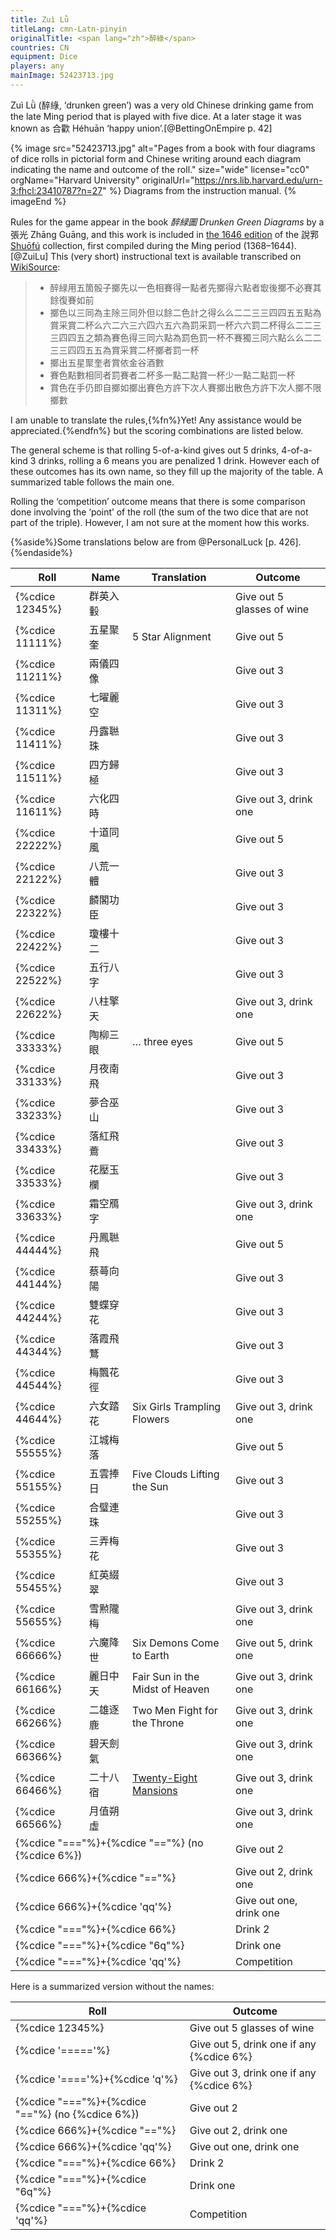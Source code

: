 ```yaml
---
title: Zuì Lǜ
titleLang: cmn-Latn-pinyin
originalTitle: <span lang="zh">醉綠</span>
countries: CN
equipment: Dice
players: any
mainImage: 52423713.jpg
---
```


<p class="lead">
<span lang="cmn-Latn-pinyin" class="noun aka">Zuì Lǜ</span> (<span lang="zh" class="aka">醉綠</span>, ‘drunken green’) was a very old Chinese drinking game from the late Ming period that is played with five dice. At a later stage it was known as <span lang="zh" class="aka">合歡</span> <span lang="cmn-Latn-pinyin" class="noun aka">Héhuān</span> ‘happy union’.[@BettingOnEmpire p. 42]
</p>

<!-- excerpt -->

{% image src="52423713.jpg" alt="Pages from a book with four diagrams of dice rolls in pictorial form and Chinese writing around each diagram indicating the name and outcome of the roll."
    size="wide"
    license="cc0"
    orgName="Harvard University"
    originalUrl="https://nrs.lib.harvard.edu/urn-3:fhcl:23410787?n=27"
    %}
Diagrams from the instruction manual.
{% imageEnd %}

Rules for the game appear in the book <cite lang="zh">醉緑圖</cite> <cite>Drunken Green Diagrams</cite> by a <span lang="zh">張光</span> <span lang="cmn-Latn-pinyin" class="noun">Zhāng Guāng</span>, and this work is included in [the 1646 edition](https://curiosity.lib.harvard.edu/chinese-rare-books/catalog/49-990067678380203941) of the <span lang="zh">說郛</span> [<span lang="cmn-Latn-pinyin" class="noun">Shuōfú</span>](http://www.chinaknowledge.de/Literature/Diverse/shuofu.html) collection, first compiled during the Ming period (1368–1644).[@ZuiLu] This (very short) instructional text is available transcribed on [WikiSource](https://zh.wikisource.org/wiki/%E8%AA%AC%E9%83%9B_(%E5%9B%9B%E5%BA%AB%E5%85%A8%E6%9B%B8%E6%9C%AC)/%E5%8D%B7102#%E9%86%89%E7%B7%91%E5%9C%96):

<blockquote lang="zh">
<ul>
<li>醉緑用五箇骰子擲先以一色相賽得一點者先擲得六點者㝡後擲不必賽其餘復賽如前</li>
<li>擲色以三同為主除三同外但以餘二色計之得么么二二三三四四五五點為賞采賞二杯么六二六三六四六五六為罰采罰一杯六六罰二杯得么二二三三四四五之類為賽色得三同六點為罰色罰一杯不賽獨三同六點么么二二三三四四五五為賞采賞二杯擲者罰一杯</li>
<li>擲出五星聚奎者賞依金谷酒數</li>
<li>賽色點數相同者罰賽者二杯多一點二點賞一杯少一點二點罰一杯</li>
<li>賞色在手仍即自擲如擲出賽色方許下次人賽擲出散色方許下次人擲不限擲數</li>
</ul>
</blockquote>


I am unable to translate the rules,{%fn%}Yet! Any assistance would be appreciated.{%endfn%} but the scoring combinations are listed below.

The general scheme is that rolling 5-of-a-kind gives out 5 drinks, 4-of-a-kind 3 drinks, rolling a 6 means you are penalized 1 drink. However each of these outcomes has its own name, so they fill up the majority of the table. A summarized table follows the main one.

Rolling the ‘competition’ outcome means that there is some comparison done involving the ‘point’ of the roll (the sum of the two dice that are not part of the triple). However, I am not sure at the moment how this works.

{%aside%}Some translations below are from @PersonalLuck [p. 426].{%endaside%}

<table class="table table-sm">
<thead>
<tr>
<th>Roll</th>
<th>Name</th>
<th>Translation</th>
<th>Outcome</th>
</tr>
</thead>
<tbody class="table-group-divider">
<tr>
<td>{%cdice 12345%}</td>
<td><span lang="zh">群英入轂</span></td>
<td></td>
<td>Give out 5 glasses of wine</td>
</tr>
<tr>
<td>{%cdice 11111%}</td>
<td><span lang="zh">五星聚奎</span></td>
<td>5 Star Alignment</td>
<td>Give out 5</td>
</tr>
<tr>
<td>{%cdice 11211%}</td>
<td><span lang="zh">兩儀四像</span></td>
<td></td>
<td>Give out 3</td>
</tr>
<tr>
<td>{%cdice 11311%}</td>
<td><span lang="zh">七曜麗空</span></td>
<td></td>
<td>Give out 3</td>
</tr>
<tr>
<td>{%cdice 11411%}</td>
<td><span lang="zh">丹露聮珠</span></td>
<td></td>
<td>Give out 3</td>
</tr>
<tr>
<td>{%cdice 11511%}</td>
<td><span lang="zh">四方歸極</span></td>
<td></td>
<td>Give out 3</td>
</tr>
<tr>
<td>{%cdice 11611%}</td>
<td><span lang="zh">六化四時</span></td>
<td></td>
<td>Give out 3, drink one</td>
</tr>
<tr>
<td>{%cdice 22222%}</td>
<td><span lang="zh">十道同風</span></td>
<td></td>
<td>Give out 5</td>
</tr>
<tr>
<td>{%cdice 22122%}</td>
<td><span lang="zh">八荒一體</span></td>
<td></td>
<td>Give out 3</td>
</tr>
<tr>
<td>{%cdice 22322%}</td>
<td><span lang="zh">麟閣功臣</span></td>
<td></td>
<td>Give out 3</td>
</tr>
<tr>
<td>{%cdice 22422%}</td>
<td><span lang="zh">瓊樓十二</span></td>
<td></td>
<td>Give out 3</td>
</tr>
<tr>
<td>{%cdice 22522%}</td>
<td><span lang="zh">五行八字</span></td>
<td></td>
<td>Give out 3</td>
</tr>
<tr>
<td>{%cdice 22622%}</td>
<td><span lang="zh">八柱擎天</span></td>
<td></td>
<td>Give out 3, drink one</td>
</tr>
<tr>
<td>{%cdice 33333%}</td>
<td><span lang="zh">陶柳三眼</span></td>
<td>… three eyes</td>
<td>Give out 5</td>
</tr>
<tr>
<td>{%cdice 33133%}</td>
<td><span lang="zh">月夜南飛</span></td>
<td></td>
<td>Give out 3</td>
</tr>
<tr>
<td>{%cdice 33233%}</td>
<td><span lang="zh">夢合巫山</span></td>
<td></td>
<td>Give out 3</td>
</tr>
<tr>
<td>{%cdice 33433%}</td>
<td><span lang="zh">落紅飛鷰</span></td>
<td></td>
<td>Give out 3</td>
</tr>
<tr>
<td>{%cdice 33533%}</td>
<td><span lang="zh">花壓玉欄</span></td>
<td></td>
<td>Give out 3</td>
</tr>
<tr>
<td>{%cdice 33633%}</td>
<td><span lang="zh">霜空鴈字</span></td>
<td></td>
<td>Give out 3, drink one</td>
</tr>
<tr>
<td>{%cdice 44444%}</td>
<td><span lang="zh">丹鳳聮飛</span></td>
<td></td>
<td>Give out 5</td>
</tr>
<tr>
<td>{%cdice 44144%}</td>
<td><span lang="zh">蔡蕚向陽</span></td>
<td></td>
<td>Give out 3</td>
</tr>
<tr>
<td>{%cdice 44244%}</td>
<td><span lang="zh">雙蝶穿花</span></td>
<td></td>
<td>Give out 3</td>
</tr>
<tr>
<td>{%cdice 44344%}</td>
<td><span lang="zh">落霞飛鶩</span></td>
<td></td>
<td>Give out 3</td>
</tr>
<tr>
<td>{%cdice 44544%}</td>
<td><span lang="zh">梅飄花徑</span></td>
<td></td>
<td>Give out 3</td>
</tr>
<tr>
<td>{%cdice 44644%}</td>
<td><span lang="zh">六女踏花</span></td>
<td>Six Girls Trampling Flowers</td>
<td>Give out 3, drink one</td>
</tr>
<tr>
<td>{%cdice 55555%}</td>
<td><span lang="zh">江城梅落</span></td>
<td></td>
<td>Give out 5</td>
</tr>
<tr>
<td>{%cdice 55155%}</td>
<td><span lang="zh">五雲捧日</span></td>
<td>Five Clouds Lifting the Sun</td>
<td>Give out 3</td>
</tr>
<tr>
<td>{%cdice 55255%}</td>
<td><span lang="zh">合璧連珠</span></td>
<td></td>
<td>Give out 3</td>
</tr>
<tr>
<td>{%cdice 55355%}</td>
<td><span lang="zh">三弄梅花</span></td>
<td></td>
<td>Give out 3</td>
</tr>
<tr>
<td>{%cdice 55455%}</td>
<td><span lang="zh">紅英綴翠</span></td>
<td></td>
<td>Give out 3</td>
</tr>
<tr>
<td>{%cdice 55655%}</td>
<td><span lang="zh">雪㸃隴梅</span></td>
<td></td>
<td>Give out 3, drink one</td>
</tr>
<tr>
<td>{%cdice 66666%}</td>
<td><span lang="zh">六魔降世</span></td>
<td>Six Demons Come to Earth</td>
<td>Give out 5, drink one</td>
</tr>
<tr>
<td>{%cdice 66166%}</td>
<td><span lang="zh">麗日中天</span></td>
<td>Fair Sun in the Midst of Heaven</td>
<td>Give out 3, drink one</td>
</tr>
<tr>
<td>{%cdice 66266%}</td>
<td><span lang="zh">二雄逐鹿</span></td>
<td>Two Men Fight for the Throne</td>
<td>Give out 3, drink one</td>
</tr>
<tr>
<td>{%cdice 66366%}</td>
<td><span lang="zh">碧天劍氣</span></td>
<td></td>
<td>Give out 3, drink one</td>
</tr>
<tr>
<td>{%cdice 66466%}</td>
<td><span lang="zh">二十八宿</span></td>
<td><a href="https://en.wikipedia.org/wiki/Twenty-Eight_Mansions">Twenty-Eight Mansions</a></td>
<td>Give out 3, drink one</td>
</tr>
<tr>
<td>{%cdice 66566%}</td>
<td><span lang="zh">月值朔虛</span></td>
<td></td>
<td>Give out 3, drink one</td>
</tr>
<tr>
<td colspan="3">{%cdice "==="%}+{%cdice "=="%} (no {%cdice 6%})</td>
<td>Give out 2</td>
</tr>
<tr>
<td colspan="3">{%cdice 666%}+{%cdice "=="%}</td>
<td>Give out 2, drink one</td>
</tr>
<tr>
<td colspan="3">{%cdice 666%}+{%cdice 'qq'%}</td>
<td>Give out one, drink one</td>
</tr>
<tr>
<td colspan="3">{%cdice "==="%}+{%cdice 66%}</td>
<td>Drink 2</td>
</tr>
<tr>
<td colspan="3">{%cdice "==="%}+{%cdice "6q"%}</td>
<td>Drink one</td>
</tr>
<tr>
<td colspan="3">{%cdice "==="%}+{%cdice 'qq'%}</td>
<td>Competition</td>
</tr>
</tbody>
</table>

Here is a summarized version without the names:

<table class="table table-sm">
<thead>
<tr>
<th>Roll</th>
<th>Outcome</th>
</tr>
</thead>
<tbody class="table-group-divider">
<tr>
<td>{%cdice 12345%}</td>
<td>Give out 5 glasses of wine</td>
</tr>
<tr>
<td>{%cdice '====='%}</td>
<td>Give out 5, drink one if any {%cdice 6%}</td>
</tr>
<tr>
<td>{%cdice '===='%}+{%cdice 'q'%}</td>
<td>Give out 3, drink one if any {%cdice 6%}</td>
</tr>
<tr>
<td>{%cdice "==="%}+{%cdice "=="%} (no {%cdice 6%})</td>
<td>Give out 2</td>
</tr>
<tr>
<td>{%cdice 666%}+{%cdice "=="%}</td>
<td>Give out 2, drink one</td>
</tr>
<tr>
<td>{%cdice 666%}+{%cdice 'qq'%}</td>
<td>Give out one, drink one</td>
</tr>
<tr>
<td>{%cdice "==="%}+{%cdice 66%}</td>
<td>Drink 2</td>
</tr>
<tr>
<td>{%cdice "==="%}+{%cdice "6q"%}</td>
<td>Drink one</td>
</tr>
<tr>
<td>{%cdice "==="%}+{%cdice 'qq'%}</td>
<td>Competition</td>
</tr>
</tbody>
</table>
